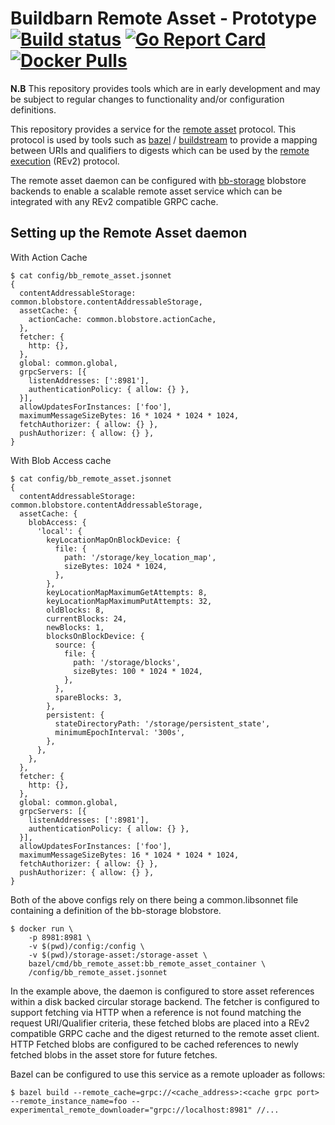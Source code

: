 # Buildbarn Remote Asset - Prototype [![Build status](https://github.com/buildbarn/bb-remote-asset/workflows/master/badge.svg)](https://github.com/buildbarn/bb-remote-asset/actions) [![Go Report Card](https://goreportcard.com/badge/github.com/buildbarn/bb-remote-asset)](https://goreportcard.com/report/github.com/buildbarn/bb-remote-asset)[![Docker Pulls](https://img.shields.io/docker/pulls/buildbarn/bb-remote-asset?style=plastic)](https://hub.docker.com/r/buildbarn/bb-remote-asset)

**N.B** This repository provides tools which are in early development and may be
subject to regular changes to functionality and/or configuration definitions.

This repository provides a service for the [remote
asset](https://github.com/bazelbuild/remote-apis/blob/master/build/bazel/remote/asset/v1/remote_asset.proto)
protocol.  This protocol is used by tools such as
[bazel](https://github.com/bazelbuild/bazel) /
[buildstream](https://gitlab.com/BuildStream/buildstream) to provide a mapping
between URIs and qualifiers to digests which can be used by the [remote
execution](https://github.com/bazelbuild/remote-apis/blob/master/build/bazel/remote/execution/v2/remote_execution.proto)
(REv2) protocol.

The remote asset daemon can be configured with
[bb-storage](https://github.com/buildbarn/bb-storage) blobstore backends to
enable a scalable remote asset service which can be integrated with any REv2
compatible GRPC cache.

## Setting up the Remote Asset daemon

With Action Cache

```
$ cat config/bb_remote_asset.jsonnet
{
  contentAddressableStorage: common.blobstore.contentAddressableStorage,
  assetCache: {
    actionCache: common.blobstore.actionCache,
  },
  fetcher: {
    http: {},
  },
  global: common.global,
  grpcServers: [{
    listenAddresses: [':8981'],
    authenticationPolicy: { allow: {} },
  }],
  allowUpdatesForInstances: ['foo'],
  maximumMessageSizeBytes: 16 * 1024 * 1024 * 1024,
  fetchAuthorizer: { allow: {} },
  pushAuthorizer: { allow: {} },
}
```

With Blob Access cache

```
$ cat config/bb_remote_asset.jsonnet
{
  contentAddressableStorage: common.blobstore.contentAddressableStorage,
  assetCache: {
    blobAccess: {
      'local': {
        keyLocationMapOnBlockDevice: {
          file: {
            path: '/storage/key_location_map',
            sizeBytes: 1024 * 1024,
          },
        },
        keyLocationMapMaximumGetAttempts: 8,
        keyLocationMapMaximumPutAttempts: 32,
        oldBlocks: 8,
        currentBlocks: 24,
        newBlocks: 1,
        blocksOnBlockDevice: {
          source: {
            file: {
              path: '/storage/blocks',
              sizeBytes: 100 * 1024 * 1024,
            },
          },
          spareBlocks: 3,
        },
        persistent: {
          stateDirectoryPath: '/storage/persistent_state',
          minimumEpochInterval: '300s',
        },
      },
    },
  },
  fetcher: {
    http: {},
  },
  global: common.global,
  grpcServers: [{
    listenAddresses: [':8981'],
    authenticationPolicy: { allow: {} },
  }],
  allowUpdatesForInstances: ['foo'],
  maximumMessageSizeBytes: 16 * 1024 * 1024 * 1024,
  fetchAuthorizer: { allow: {} },
  pushAuthorizer: { allow: {} },
}
```
Both of the above configs rely on there being a common.libsonnet file
containing a definition of the bb-storage blobstore.
```
$ docker run \
    -p 8981:8981 \
    -v $(pwd)/config:/config \
    -v $(pwd)/storage-asset:/storage-asset \
    bazel/cmd/bb_remote_asset:bb_remote_asset_container \
    /config/bb_remote_asset.jsonnet
```

In the example above, the daemon is configured to store asset references within
a disk backed circular storage backend. The fetcher is configured to support
fetching via HTTP when a reference is not found matching the request
URI/Qualifier criteria, these fetched blobs are placed into a REv2 compatible
GRPC cache and the digest returned to the remote asset client.  HTTP Fetched
blobs are configured to be cached references to newly fetched blobs in the asset
store for future fetches.

Bazel can be configured to use this service as a remote uploader as follows:

`$ bazel build --remote_cache=grpc://<cache_address>:<cache grpc port> --remote_instance_name=foo --experimental_remote_downloader="grpc://localhost:8981" //...`
